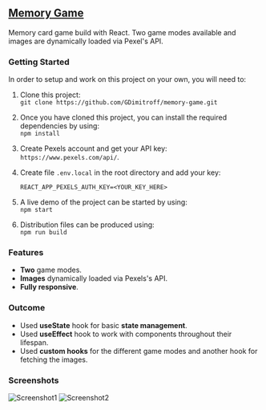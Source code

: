 ## [Memory Game](https://memory-game-697be.web.app/)

Memory card game build with React. Two game modes available and images are dynamically loaded via Pexel's API.

### Getting Started

In order to setup and work on this project on your own, you will need to:

1. Clone this project:  
   `git clone https://github.com/GDimitroff/memory-game.git`

2. Once you have cloned this project, you can install the required dependencies by using:  
   `npm install`

3. Create Pexels account and get your API key: `https://www.pexels.com/api/`.

4. Create file `.env.local` in the root directory and add your key:

   `REACT_APP_PEXELS_AUTH_KEY=<YOUR_KEY_HERE>`

5. A live demo of the project can be started by using:  
   `npm start`

6. Distribution files can be produced using:  
   `npm run build`

### Features

- **Two** game modes.
- **Images** dynamically loaded via Pexels's API.
- **Fully responsive**.

### Outcome

- Used **useState** hook for basic **state management**.
- Used **useEffect** hook to work with components throughout their lifespan.
- Used **custom hooks** for the different game modes and another hook for fetching the images.

### Screenshots

![Screenshot1](https://i.imgur.com/f4Gs62F.png)
![Screenshot2](https://i.imgur.com/TZoAluw.png)

